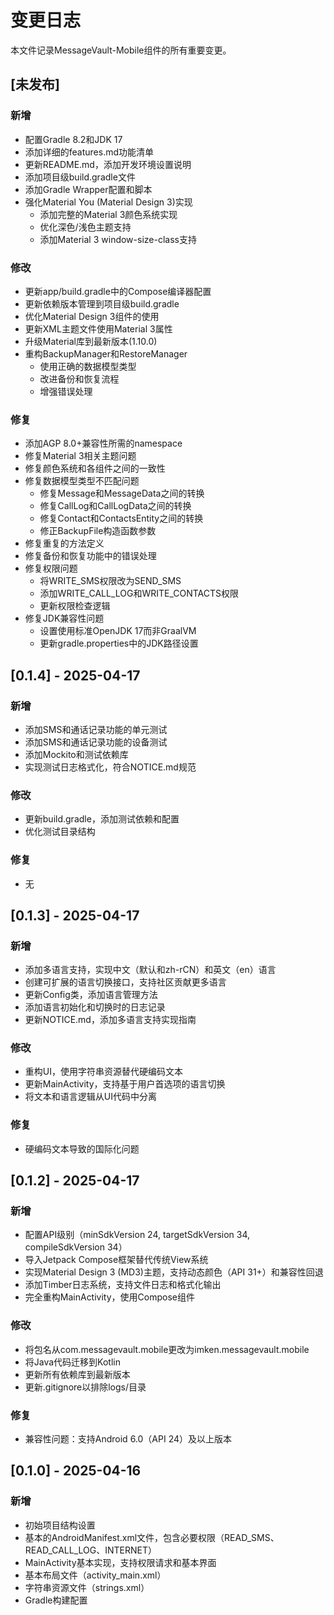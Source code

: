 # 变更日志

本文件记录MessageVault-Mobile组件的所有重要变更。

## [未发布]

### 新增
- 配置Gradle 8.2和JDK 17
- 添加详细的features.md功能清单
- 更新README.md，添加开发环境设置说明
- 添加项目级build.gradle文件
- 添加Gradle Wrapper配置和脚本
- 强化Material You (Material Design 3)实现
  - 添加完整的Material 3颜色系统实现
  - 优化深色/浅色主题支持
  - 添加Material 3 window-size-class支持

### 修改
- 更新app/build.gradle中的Compose编译器配置
- 更新依赖版本管理到项目级build.gradle
- 优化Material Design 3组件的使用
- 更新XML主题文件使用Material 3属性
- 升级Material库到最新版本(1.10.0)
- 重构BackupManager和RestoreManager
  - 使用正确的数据模型类型
  - 改进备份和恢复流程
  - 增强错误处理

### 修复
- 添加AGP 8.0+兼容性所需的namespace
- 修复Material 3相关主题问题
- 修复颜色系统和各组件之间的一致性
- 修复数据模型类型不匹配问题
  - 修复Message和MessageData之间的转换
  - 修复CallLog和CallLogData之间的转换
  - 修复Contact和ContactsEntity之间的转换
  - 修正BackupFile构造函数参数
- 修复重复的方法定义
- 修复备份和恢复功能中的错误处理
- 修复权限问题
  - 将WRITE_SMS权限改为SEND_SMS
  - 添加WRITE_CALL_LOG和WRITE_CONTACTS权限
  - 更新权限检查逻辑
- 修复JDK兼容性问题
  - 设置使用标准OpenJDK 17而非GraalVM
  - 更新gradle.properties中的JDK路径设置

## [0.1.4] - 2025-04-17

### 新增
- 添加SMS和通话记录功能的单元测试
- 添加SMS和通话记录功能的设备测试
- 添加Mockito和测试依赖库
- 实现测试日志格式化，符合NOTICE.md规范

### 修改
- 更新build.gradle，添加测试依赖和配置
- 优化测试目录结构

### 修复
- 无

## [0.1.3] - 2025-04-17

### 新增
- 添加多语言支持，实现中文（默认和zh-rCN）和英文（en）语言
- 创建可扩展的语言切换接口，支持社区贡献更多语言
- 更新Config类，添加语言管理方法
- 添加语言初始化和切换时的日志记录
- 更新NOTICE.md，添加多语言支持实现指南

### 修改
- 重构UI，使用字符串资源替代硬编码文本
- 更新MainActivity，支持基于用户首选项的语言切换
- 将文本和语言逻辑从UI代码中分离

### 修复
- 硬编码文本导致的国际化问题

## [0.1.2] - 2025-04-17

### 新增
- 配置API级别（minSdkVersion 24, targetSdkVersion 34, compileSdkVersion 34）
- 导入Jetpack Compose框架替代传统View系统
- 实现Material Design 3 (MD3)主题，支持动态颜色（API 31+）和兼容性回退
- 添加Timber日志系统，支持文件日志和格式化输出
- 完全重构MainActivity，使用Compose组件

### 修改
- 将包名从com.messagevault.mobile更改为imken.messagevault.mobile
- 将Java代码迁移到Kotlin
- 更新所有依赖库到最新版本
- 更新.gitignore以排除logs/目录

### 修复
- 兼容性问题：支持Android 6.0（API 24）及以上版本

## [0.1.0] - 2025-04-16

### 新增
- 初始项目结构设置
- 基本的AndroidManifest.xml文件，包含必要权限（READ_SMS、READ_CALL_LOG、INTERNET）
- MainActivity基本实现，支持权限请求和基本界面
- 基本布局文件（activity_main.xml）
- 字符串资源文件（strings.xml）
- Gradle构建配置 